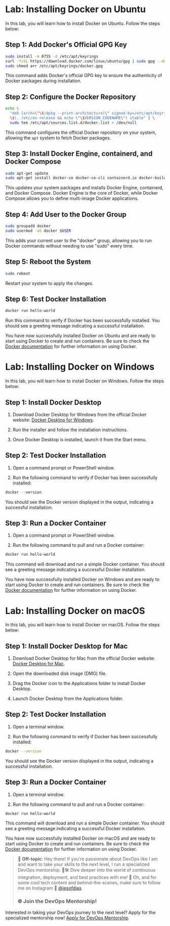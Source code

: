 # Lab: Installing Docker on Ubuntu

In this lab, you will learn how to install Docker on Ubuntu. Follow the steps below:

## Step 1: Add Docker's Official GPG Key

```bash
sudo install -m 0755 -d /etc/apt/keyrings
curl -fsSL https://download.docker.com/linux/ubuntu/gpg | sudo gpg --dearmor -o /etc/apt/keyrings/docker.gpg
sudo chmod a+r /etc/apt/keyrings/docker.gpg
```

This command adds Docker's official GPG key to ensure the authenticity of Docker packages during installation.

## Step 2: Configure the Docker Repository

```bash
echo \
  "deb [arch=\"\$(dpkg --print-architecture)\" signed-by=/etc/apt/keyrings/docker.gpg] https://download.docker.com/linux/ubuntu \
  \$(. /etc/os-release && echo \"\$VERSION_CODENAME\") stable" | \
  sudo tee /etc/apt/sources.list.d/docker.list > /dev/null
```

This command configures the official Docker repository on your system, allowing the `apt` system to fetch Docker packages.

## Step 3: Install Docker Engine, containerd, and Docker Compose

```bash
sudo apt-get update
sudo apt-get install docker-ce docker-ce-cli containerd.io docker-buildx-plugin docker-compose-plugin
```

This updates your system packages and installs Docker Engine, containerd, and Docker Compose. Docker Engine is the core of Docker, while Docker Compose allows you to define multi-image Docker applications.

## Step 4: Add User to the Docker Group

```bash
sudo groupadd docker
sudo usermod -aG docker $USER
```

This adds your current user to the "docker" group, allowing you to run Docker commands without needing to use "sudo" every time.

## Step 5: Reboot the System

```bash
sudo reboot
```

Restart your system to apply the changes.

## Step 6: Test Docker Installation

```bash
docker run hello-world
```

Run this command to verify if Docker has been successfully installed. You should see a greeting message indicating a successful installation.

You have now successfully installed Docker on Ubuntu and are ready to start using Docker to create and run containers. Be sure to check the [Docker documentation](https://docs.docker.com/) for further information on using Docker.

# Lab: Installing Docker on Windows

In this lab, you will learn how to install Docker on Windows. Follow the steps below:

## Step 1: Install Docker Desktop

1. Download Docker Desktop for Windows from the official Docker website: [Docker Desktop for Windows](https://www.docker.com/products/docker-desktop).

2. Run the installer and follow the installation instructions.

3. Once Docker Desktop is installed, launch it from the Start menu.

## Step 2: Test Docker Installation

1. Open a command prompt or PowerShell window.

2. Run the following command to verify if Docker has been successfully installed:

```powershell
docker --version
```

You should see the Docker version displayed in the output, indicating a successful installation.

## Step 3: Run a Docker Container

1. Open a command prompt or PowerShell window.

2. Run the following command to pull and run a Docker container:

```powershell
docker run hello-world
```

This command will download and run a simple Docker container. You should see a greeting message indicating a successful Docker installation.

You have now successfully installed Docker on Windows and are ready to start using Docker to create and run containers. Be sure to check the [Docker documentation](https://docs.docker.com/) for further information on using Docker.

# Lab: Installing Docker on macOS

In this lab, you will learn how to install Docker on macOS. Follow the steps below:

## Step 1: Install Docker Desktop for Mac

1. Download Docker Desktop for Mac from the official Docker website: [Docker Desktop for Mac](https://www.docker.com/products/docker-desktop).

2. Open the downloaded disk image (DMG) file.

3. Drag the Docker icon to the Applications folder to install Docker Desktop.

4. Launch Docker Desktop from the Applications folder.

## Step 2: Test Docker Installation

1. Open a terminal window.

2. Run the following command to verify if Docker has been successfully installed:

```bash
docker --version
```

You should see the Docker version displayed in the output, indicating a successful installation.

## Step 3: Run a Docker Container

1. Open a terminal window.

2. Run the following command to pull and run a Docker container:

```bash
docker run hello-world
```

This command will download and run a simple Docker container. You should see a greeting message indicating a successful Docker installation.

You have now successfully installed Docker on macOS and are ready to start using Docker to create and run containers. Be sure to check the [Docker documentation](https://docs.docker.com/) for further information on using Docker.

> 🚨 **Off-topic**: Hey there! If you're passionate about DevOps like I am and want to take your skills to the next level, I run a specialized DevOps mentorship. 🧠🛠 Dive deeper into the world of continuous integration, deployment, and best practices with me! 🚀 Oh, and for some cool tech content and behind-the-scenes, make sure to follow me on Instagram 📸 [@iesofdias](https://www.instagram.com/iesofdias/).
> ### 🌐 **Join the DevOps Mentorship!**
Interested in taking your DevOps journey to the next level? Apply for the specialized mentorship now! [Apply for DevOps Mentorship](https://guilhermemaia.com/mentoria-devops).